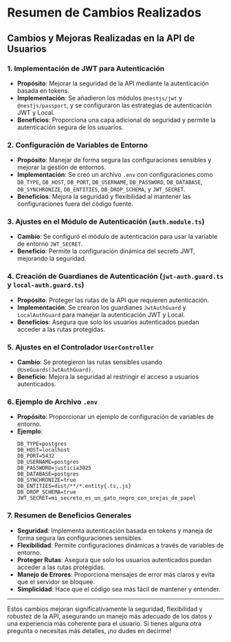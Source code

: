 # Resumen de Cambios Realizados

## Cambios y Mejoras Realizadas en la API de Usuarios

### 1. Implementación de JWT para Autenticación
- **Propósito**: Mejorar la seguridad de la API mediante la autenticación basada en tokens.
- **Implementación**: Se añadieron los módulos `@nestjs/jwt` y `@nestjs/passport`, y se configuraron las estrategias de autenticación JWT y Local.
- **Beneficios**: Proporciona una capa adicional de seguridad y permite la autenticación segura de los usuarios.

### 2. Configuración de Variables de Entorno
- **Propósito**: Manejar de forma segura las configuraciones sensibles y mejorar la gestión de entornos.
- **Implementación**: Se creó un archivo `.env` con configuraciones como `DB_TYPE`, `DB_HOST`, `DB_PORT`, `DB_USERNAME`, `DB_PASSWORD`, `DB_DATABASE`, `DB_SYNCHRONIZE`, `DB_ENTITIES`, `DB_DROP_SCHEMA`, y `JWT_SECRET`.
- **Beneficios**: Mejora la seguridad y flexibilidad al mantener las configuraciones fuera del código fuente.

### 3. Ajustes en el Módulo de Autenticación (`auth.module.ts`)
- **Cambio**: Se configuró el módulo de autenticación para usar la variable de entorno `JWT_SECRET`.
- **Beneficio**: Permite la configuración dinámica del secreto JWT, mejorando la seguridad.

### 4. Creación de Guardianes de Autenticación (`jwt-auth.guard.ts` y `local-auth.guard.ts`)
- **Propósito**: Proteger las rutas de la API que requieren autenticación.
- **Implementación**: Se crearon los guardianes `JwtAuthGuard` y `LocalAuthGuard` para manejar la autenticación JWT y Local.
- **Beneficios**: Asegura que solo los usuarios autenticados puedan acceder a las rutas protegidas.

### 5. Ajustes en el Controlador `UserController`
- **Cambio**: Se protegieron las rutas sensibles usando `@UseGuards(JwtAuthGuard)`.
- **Beneficio**: Mejora la seguridad al restringir el acceso a usuarios autenticados.

### 6. Ejemplo de Archivo `.env`
- **Propósito**: Proporcionar un ejemplo de configuración de variables de entorno.
- **Ejemplo**:
    ```plaintext
    DB_TYPE=postgres
    DB_HOST=localhost
    DB_PORT=5432
    DB_USERNAME=postgres
    DB_PASSWORD=justicia3025
    DB_DATABASE=postgres
    DB_SYNCHRONIZE=true
    DB_ENTITIES=dist/**/*.entity{.ts,.js}
    DB_DROP_SCHEMA=true
    JWT_SECRET=mi_secreto_es_un_gato_negro_con_orejas_de_papel
    ```

### 7. Resumen de Beneficios Generales
- **Seguridad**: Implementa autenticación basada en tokens y maneja de forma segura las configuraciones sensibles.
- **Flexibilidad**: Permite configuraciones dinámicas a través de variables de entorno.
- **Proteger Rutas**: Asegura que solo los usuarios autenticados puedan acceder a las rutas protegidas.
- **Manejo de Errores**: Proporciona mensajes de error más claros y evita que el servidor se bloquee.
- **Simplicidad**: Hace que el código sea más fácil de mantener y entender.

---

Estos cambios mejoran significativamente la seguridad, flexibilidad y robustez de la API, asegurando un manejo más adecuado de los datos y una experiencia más coherente para el usuario. Si tienes alguna otra pregunta o necesitas más detalles, ¡no dudes en decirme!
